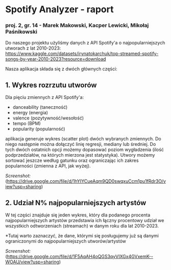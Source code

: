 ﻿# Spotify Analyzer - raport
### proj. 2, gr. 14 - Marek Makowski, Kacper Lewicki, Mikołaj Paśnikowski
Do naszego projektu użyliśmy danych z API Spotify'a o najpopularniejszych utworach z lat 2010-2023:
https://www.kaggle.com/datasets/irynatokarchuk/top-streamed-spotify-songs-by-year-2010-2023?resource=download

Nasza aplikacja składa się z dwóch głównych części:
## 1. Wykres rozrzutu utworów
Dla pięciu zmiennych z API Spotify'a:

 - danceability (taneczność)
 - energy (energia)
 - valence (pozytywność/wesołość)
 - tempo (BPM)
 - popularity (popularność)

aplikacja generuje wykres (scatter plot) dwóch wybranych zmiennych. Do niego następnie można dołączyć linię regresji, mediany lub średniej. Do tych dwóch ostatnich opcji możemy dopasować poziom wygładzenia (ilość podprzedziałów, na których mierzona jest statystyka).
Utwory możemy sortować jeszcze według gatunku oraz ograniczając ich zakres popularności (zmienna z API, jak wyżej).

*Screenshot:*
(https://drive.google.com/file/d/1hYIYCueAqm9QD0swqxuCcm1pu1fRdr3O/view?usp=sharing)


## 2. Udział N% najpopularniejszych artystów
 W tej części znajduje się jeden wykres, który dla podanego procenta najpopularniejszych artystów przedstawia ich łączny procentowy udział we wszystkich odtworzeniach (streamach) w danym roku dla lat 2010-2023.
 
 *Tutaj warto zaznaczyć, że dane, którymi się posługujemy już są danymi ograniczonymi do najpopularniejszych utworów/artystów

 *Screenshot:*
(https://drive.google.com/file/d/1F5AqAH4oQGS3qyVIXGx4GVxemK--WOAU/view?usp=sharing)																							
